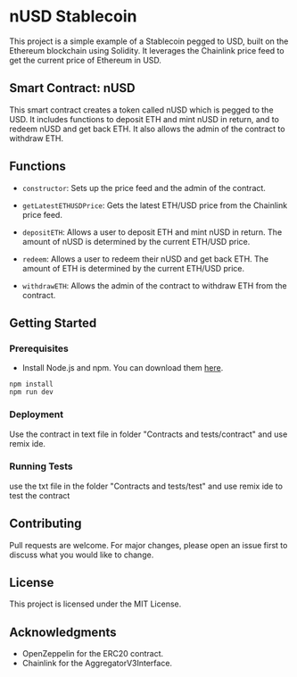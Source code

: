 # nUSD Stablecoin

This project is a simple example of a Stablecoin pegged to USD, built on the Ethereum blockchain using Solidity. It leverages the Chainlink price feed to get the current price of Ethereum in USD.

## Smart Contract: nUSD

This smart contract creates a token called nUSD which is pegged to the USD. It includes functions to deposit ETH and mint nUSD in return, and to redeem nUSD and get back ETH. It also allows the admin of the contract to withdraw ETH.

## Functions

- `constructor`: Sets up the price feed and the admin of the contract.

- `getLatestETHUSDPrice`: Gets the latest ETH/USD price from the Chainlink price feed.

- `depositETH`: Allows a user to deposit ETH and mint nUSD in return. The amount of nUSD is determined by the current ETH/USD price.

- `redeem`: Allows a user to redeem their nUSD and get back ETH. The amount of ETH is determined by the current ETH/USD price.

- `withdrawETH`: Allows the admin of the contract to withdraw ETH from the contract.

## Getting Started

### Prerequisites

- Install Node.js and npm. You can download them [here](https://nodejs.org/en/download/).

```
npm install 
npm run dev 
```

### Deployment

 Use the contract in text file in folder "Contracts and tests/contract" and use remix ide.

### Running Tests

 use the txt file in the folder "Contracts and tests/test" and use remix ide to test the contract

## Contributing

Pull requests are welcome. For major changes, please open an issue first to discuss what you would like to change.

## License

This project is licensed under the MIT License.

## Acknowledgments

- OpenZeppelin for the ERC20 contract.
- Chainlink for the AggregatorV3Interface.

